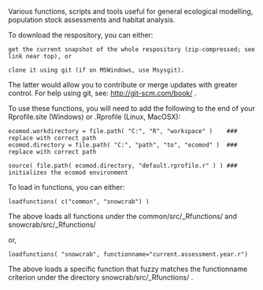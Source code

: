 Various functions, scripts and tools useful for general ecological modelling, population stock assessments and habitat analysis. 

To download the respository, you can either:

    get the current snapshot of the whole respository (zip-compressed; see link near top), or 
	
    clone it using git (if on MSWindows, use Msysgit). 
  
The latter would allow you to contribute or merge updates with greater control. 
For help using git, see: http://git-scm.com/book/ .


To use these functions, you will need to add the following to the end of your Rprofile.site (Windows) or .Rprofile (Linux, MacOSX):

    ecomod.workdirectory = file.path( "C:", "R", "workspace" )    ### replace with correct path
    ecomod.directory = file.path( "C:", "path", "to", "ecomod" )  ### replace with correct path
	
    source( file.path( ecomod.directory, "default.rprofile.r" ) ) ### initializes the ecomod environment



To load in functions, you can either:

    loadfunctions( c("common", "snowcrab") )  

The above loads all functions under the common/src/_Rfunctions/ and snowcrab/src/_Rfunctions/   

or, 

    loadfunctions( "snowcrab", functionname="current.assessment.year.r")  

The above loads a specific function that fuzzy matches the functionname criterion under the directory snowcrab/src/_Rfunctions/ .



